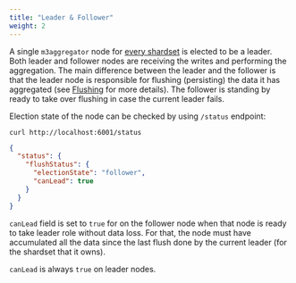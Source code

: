 ```yaml
---
title: "Leader & Follower"
weight: 2
---
```


A single `m3aggregator` node for [every shardset](https://github.com/m3db/m3/blob/c2dc8fe548790aed16ac88d498f3e5046c76dda6/src/aggregator/aggregator/election_mgr.go#L336) 
is elected to be a leader. Both leader and
follower nodes are receiving the writes and performing the aggregation. 
The main difference between the leader and the follower is that the leader node
is responsible for flushing (persisting) the data it has aggregated 
(see [Flushing](/docs/architecture/m3aggregator/flushing.md) for more details).
The follower is standing by ready to take over flushing in case the current leader fails.

Election state of the node can be checked by using `/status` endpoint:

    curl http://localhost:6001/status

```json
{
  "status": {
    "flushStatus": {
      "electionState": "follower",
      "canLead": true
    }
  }
}
```

`canLead` field is set to `true` for on the follower node when that node is ready to take 
leader role without data loss. For that, the node must have accumulated all the data since
the last flush done by the current leader (for the shardset that it owns).

`canLead` is always `true` on leader nodes. 
